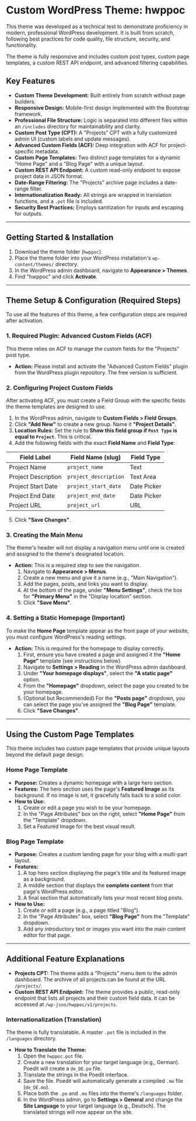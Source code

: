 # Custom WordPress Theme: hwppoc

This theme was developed as a technical test to demonstrate proficiency in modern, professional WordPress development. It is built from scratch, following best practices for code quality, file structure, security, and functionality.

The theme is fully responsive and includes custom post types, custom page templates, a custom REST API endpoint, and advanced filtering capabilities.

## Key Features

*   **Custom Theme Development:** Built entirely from scratch without page builders.
*   **Responsive Design:** Mobile-first design implemented with the Bootstrap framework.
*   **Professional File Structure:** Logic is separated into different files within an `/includes` directory for maintainability and clarity.
*   **Custom Post Type (CPT):** A "Projects" CPT with a fully customized admin UI (custom labels and update messages).
*   **Advanced Custom Fields (ACF):** Deep integration with ACF for project-specific metadata.
*   **Custom Page Templates:** Two distinct page templates for a dynamic "Home Page" and a "Blog Page" with a unique layout.
*   **Custom REST API Endpoint:** A custom read-only endpoint to expose project data in JSON format.
*   **Date-Range Filtering:** The "Projects" archive page includes a date-range filter.
*   **Internationalization Ready:** All strings are wrapped in translation functions, and a `.pot` file is included.
*   **Security Best Practices:** Employs sanitization for inputs and escaping for outputs.

---

## Getting Started & Installation

1.  Download the theme folder (`hwppoc`).
2.  Place the theme folder into your WordPress installation's `wp-content/themes/` directory.
3.  In the WordPress admin dashboard, navigate to **Appearance > Themes**.
4.  Find "hwppoc" and click **Activate**.

---

## Theme Setup & Configuration (Required Steps)

To use all the features of this theme, a few configuration steps are required after activation.

### 1. Required Plugin: Advanced Custom Fields (ACF)

This theme relies on ACF to manage the custom fields for the "Projects" post type.

*   **Action:** Please install and activate the "Advanced Custom Fields" plugin from the WordPress plugin repository. The free version is sufficient.

### 2. Configuring Project Custom Fields

After activating ACF, you must create a Field Group with the specific fields the theme templates are designed to use.

1.  In the WordPress admin, navigate to **Custom Fields > Field Groups**.
2.  Click **"Add New"** to create a new group. Name it **"Project Details"**.
3.  **Location Rules:** Set the rule to **Show this field group if `Post Type` is equal to `Project`**. This is critical.
4.  Add the following fields with the exact **Field Name** and **Field Type**:

| Field Label          | Field Name (slug)     | Field Type    |
| -------------------- | --------------------- | ------------- |
| Project Name         | `project_name`        | Text          |
| Project Description  | `project_description` | Text Area     |
| Project Start Date   | `project_start_date`  | Date Picker   |
| Project End Date     | `project_end_date`    | Date Picker   |
| Project URL          | `project_url`         | URL           |

5.  Click **"Save Changes"**.

### 3. Creating the Main Menu

The theme's header will not display a navigation menu until one is created and assigned to the theme's designated location.

*   **Action:** This is a required step to see the navigation.
    1.  Navigate to **Appearance > Menus**.
    2.  Create a new menu and give it a name (e.g., "Main Navigation").
    3.  Add the pages, posts, and links you want to display.
    4.  At the bottom of the page, under **"Menu Settings"**, check the box for **"Primary Menu"** in the "Display location" section.
    5.  Click **"Save Menu"**.

### 4. Setting a Static Homepage (Important)

To make the **Home Page** template appear as the front page of your website, you must configure WordPress's reading settings.

*   **Action:** This is required for the homepage to display correctly.
    1.  First, ensure you have created a page and assigned it the **"Home Page"** template (see instructions below).
    2.  Navigate to **Settings > Reading** in the WordPress admin dashboard.
    3.  Under **"Your homepage displays"**, select the **"A static page"** option.
    4.  From the **"Homepage"** dropdown, select the page you created to be your homepage.
    5.  (Optional but Recommended) For the **"Posts page"** dropdown, you can select the page you've assigned the **"Blog Page"** template.
    6.  Click **"Save Changes"**.

---

## Using the Custom Page Templates

This theme includes two custom page templates that provide unique layouts beyond the default page design.

### Home Page Template

*   **Purpose:** Creates a dynamic homepage with a large hero section.
*   **Features:** The hero section uses the page's **Featured Image** as its background. If no image is set, it gracefully falls back to a solid color.
*   **How to Use:**
    1.  Create or edit a page you wish to be your homepage.
    2.  In the "Page Attributes" box on the right, select **"Home Page"** from the "Template" dropdown.
    3.  Set a Featured Image for the best visual result.

### Blog Page Template

*   **Purpose:** Creates a custom landing page for your blog with a multi-part layout.
*   **Features:**
    1.  A top hero section displaying the page's title and its featured image as a background.
    2.  A middle section that displays the **complete content** from that page's WordPress editor.
    3.  A final section that automatically lists your most recent blog posts.
*   **How to Use:**
    1.  Create or edit a page (e.g., a page titled "Blog").
    2.  In the "Page Attributes" box, select **"Blog Page"** from the "Template" dropdown.
    3.  Add any introductory text or images you want into the main content editor for that page.

---

## Additional Feature Explanations

*   **Projects CPT:** The theme adds a "Projects" menu item to the admin dashboard. The archive of all projects can be found at the URL `/projects/`.
*   **Custom REST API Endpoint:** The theme provides a public, read-only endpoint that lists all projects and their custom field data. It can be accessed at `/wp-json/hwppoc/v1/projects`.

### Internationalization (Translation)

The theme is fully translatable. A master `.pot` file is included in the `/languages` directory.

*   **How to Translate the Theme:**
    1.  Open the `hwppoc.pot` file.
    2.  Create a new translation for your target language (e.g., German). Poedit will create a `de_DE.po` file.
    3.  Translate the strings in the Poedit interface.
    4.  Save the file. Poedit will automatically generate a compiled `.mo` file (`de_DE.mo`).
    5.  Place both the `.po` and `.mo` files into the theme's `/languages` folder.
    6.  In the WordPress admin, go to **Settings > General** and change the **Site Language** to your target language (e.g., Deutsch). The translated strings will now appear on the site.